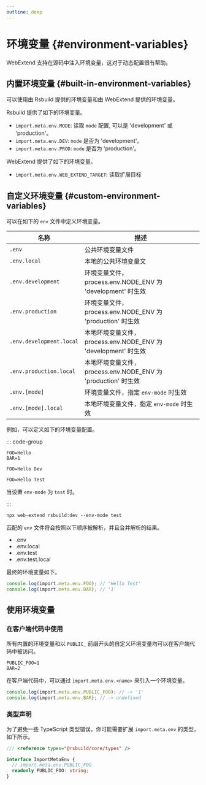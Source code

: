 ```yaml
---
outline: deep
---
```


# 环境变量 {#environment-variables}

WebExtend 支持在源码中注入环境变量，这对于动态配置很有帮助。

## 内置环境变量 {#built-in-environment-variables}

可以使用由 Rsbuild 提供的环境变量和由 WebExtend 提供的环境变量。

Rsbuild 提供了如下的环境变量。

- `import.meta.env.MODE`: 读取 `mode` 配置, 可以是 'development' 或 'production'。
- `import.meta.env.DEV`: `mode` 是否为 'development'。
- `import.meta.env.PROD`: `mode` 是否为 'production'。

WebExtend 提供了如下的环境变量。

- `import.meta.env.WEB_EXTEND_TARGET`: 读取扩展目标

## 自定义环境变量 {#custom-environment-variables}

可以在如下的 `env` 文件中定义环境变量。

| 名称                     | 描述                                                           |
| ------------------------ | -------------------------------------------------------------- |
| `.env`                   | 公共环境变量文件                                               |
| `.env.local`             | 本地的公共环境变量文                                           |
| `.env.development`       | 环境变量文件，process.env.NODE_ENV 为 'development' 时生效     |
| `.env.production`        | 环境变量文件，process.env.NODE_ENV 为 'production' 时生效      |
| `.env.development.local` | 本地环境变量文件，process.env.NODE_ENV 为 'development' 时生效 |
| `.env.production.local`  | 本地环境变量文件，process.env.NODE_ENV 为 'production' 时生效  |
| `.env.[mode]`            | 环境变量文件，指定 `env-mode` 时生效                           |
| `.env.[mode].local`      | 本地环境变量文件，指定 `env-mode` 时生效                       |

例如，可以定义如下的环境变量配置。

::: code-group

```[.env]
FOO=Hello
BAR=1
```

```[.env.development]
FOO=Hello Dev
```

```[.env.test]
FOO=Hello Test
```

当设置 `env-mode` 为 `test` 时。

:::

```shell
npx web-extend rsbuild:dev --env-mode test
```

匹配的 `env` 文件将会按照以下顺序被解析，并且合并解析的结果。

- .env
- .env.local
- .env.test
- .env.test.local

最终的环境变量如下。

```ts [rsbuild.config.ts]
console.log(import.meta.env.FOO); // 'Hello Test'
console.log(import.meta.env.BAR); // '1'
```

## 使用环境变量

### 在客户端代码中使用

所有内置的环境变量和以 `PUBLIC_` 前缀开头的自定义环境变量均可以在客户端代码中被访问。

```[.env]
PUBLIC_FOO=1
BAR=2
```

在客户端代码中，可以通过 `import.meta.env.<name>` 来引入一个环境变量。

```ts [src/popup/index.ts]
console.log(import.meta.env.PUBLIC_FOO); // -> '1'
console.log(import.meta.env.BAR); // -> undefined
```

### 类型声明

为了避免一些 TypeScript 类型错误，你可能需要扩展 `import.meta.env` 的类型，如下所示。

```ts [src/env.d.ts]
/// <reference types="@rsbuild/core/types" />

interface ImportMetaEnv {
  // import.meta.env.PUBLIC_FOO
  readonly PUBLIC_FOO: string;
}
```
